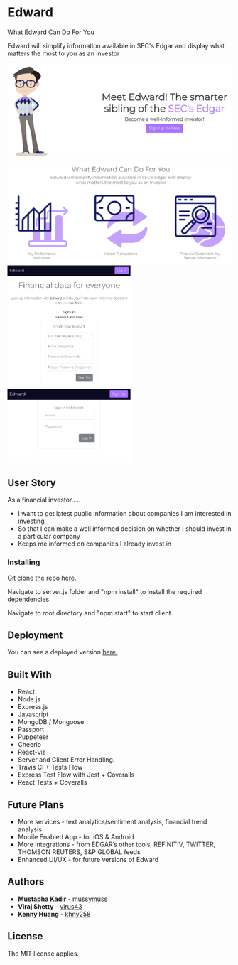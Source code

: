 # Edward

What Edward Can Do For You

Edward will simplify information available in SEC's Edgar and display what matters the most to you as an investor

<img src="/client/public/1.png">
<img src="/client/public/2.png">
<img src="/client/public/4.png" width="55%" height="55%">
<img src="/client/public/3.png" width="55%" height="55%">
<br>

## User Story

As a financial investor…..

* I want to get latest public information about companies I am interested in investing
* So that I can make a well informed decision on whether I should invest in a particular company
* Keeps me informed on companies I already invest in 

### Installing

Git clone the repo [here.](https://github.com/khny258/Edward)

Navigate to server.js folder and "npm install" to install the required dependencies.

Navigate to root directory and "npm start" to start client.

## Deployment

You can see a deployed version [here.](https://edward-2.herokuapp.com/)

## Built With

* React
* Node.js
* Express.js
* Javascript
* MongoDB / Mongoose
* Passport
* Puppeteer 
* Cheerio
* React-vis
* Server and Client Error Handling.
* Travis CI + Tests Flow
* Express Test Flow with Jest + Coveralls
* React Tests + Coveralls

## Future Plans
* More services - text analytics/sentiment analysis, financial trend analysis
* Mobile Enabled App - for iOS & Android 
* More Integrations - from EDGAR’s other tools, REFINITIV, TWITTER, THOMSON REUTERS, S&P GLOBAL feeds
* Enhanced UI/UX - for future versions of Edward

## Authors

* **Mustapha Kadir** - [mussymuss](https://github.com/mussymuss)
* **Viraj Shetty** - [virus43](https://github.com/virus43)
* **Kenny Huang** - [khny258](https://github.com/khny258)

## License

The MIT license applies.
